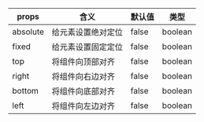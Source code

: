 props|含义|默认值|类型
----|----|----|----
absolute|给元素设置绝对定位|false|boolean
fixed|给元素设置固定定位|false|boolean
top|将组件向顶部对齐|false|boolean
right|将组件向右边对齐|false|boolean
bottom|将组件向底部对齐|false|boolean
left|将组件向左边对齐|false|boolean
